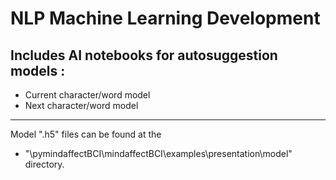 # NLP Machine Learning Development

## Includes AI notebooks for autosuggestion models :

* Current character/word model
* Next character/word model

-----------------

Model ".h5" files can be found at the
* "\pymindaffectBCI\mindaffectBCI\examples\presentation\model"
directory.
